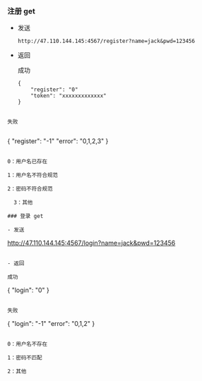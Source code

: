 ### 注册 get

- 发送

  ```
  http://47.110.144.145:4567/register?name=jack&pwd=123456
  ```

- 返回

  成功

  ```
  {
      "register": "0"
      "token": "xxxxxxxxxxxxx"
  }
```
  
失败
  
  ```
  {
      "register": "-1"
      "error": "0,1,2,3"
  }
```
  
0：用户名已存在
  
1：用户名不符合规范
  
2：密码不符合规范
  
  3：其他

### 登录 get

- 发送

  ```
  http://47.110.144.145:4567/login?name=jack&pwd=123456
  ```

- 返回

  成功

  ```
  {
      "login": "0"
  }
  ```

  失败

  ```
  {
      "login": "-1"
      "error": "0,1,2"
  }
  ```

  0：用户名不存在

  1：密码不匹配

  2：其他


